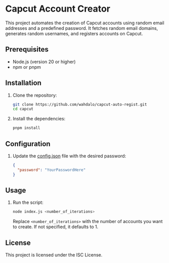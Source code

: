# Capcut Account Creator

This project automates the creation of Capcut accounts using random email addresses and a predefined password. It fetches random email domains, generates random usernames, and registers accounts on Capcut.

## Prerequisites

- Node.js (version 20 or higher)
- npm or pnpm

## Installation

1. Clone the repository:
    ```sh
    git clone https://github.com/wahdalo/capcut-auto-regist.git
    cd capcut
    ```

2. Install the dependencies:
    ```sh
    pnpm install
    ```

## Configuration

1. Update the [config.json](http://_vscodecontentref_/0) file with the desired password:
    ```json
    {
      "password": "YourPasswordHere"
    }
    ```

## Usage

1. Run the script:
    ```sh
    node index.js <number_of_iterations>
    ```

    Replace `<number_of_iterations>` with the number of accounts you want to create. If not specified, it defaults to 1.

## License

This project is licensed under the ISC License.